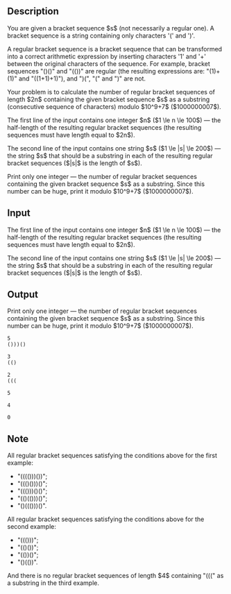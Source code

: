 ## Description

<div><p>You are given a bracket sequence $s$ (not necessarily a regular one). A bracket sequence is a string containing only characters '<span class="tex-font-style-tt">(</span>' and '<span class="tex-font-style-tt">)</span>'.</p><p>A regular bracket sequence is a bracket sequence that can be transformed into a correct arithmetic expression by inserting characters '<span class="tex-font-style-tt">1</span>' and '<span class="tex-font-style-tt">+</span>' between the original characters of the sequence. For example, bracket sequences "<span class="tex-font-style-tt">()()</span>" and "<span class="tex-font-style-tt">(())</span>" are regular (the resulting expressions are: "<span class="tex-font-style-tt">(1)+(1)</span>" and "<span class="tex-font-style-tt">((1+1)+1)</span>"), and "<span class="tex-font-style-tt">)(</span>", "<span class="tex-font-style-tt">(</span>" and "<span class="tex-font-style-tt">)</span>" are not.</p><p>Your problem is to calculate the number of regular bracket sequences of length $2n$ containing the given bracket sequence $s$ as a substring (consecutive sequence of characters) modulo $10^9+7$ ($1000000007$).</p></div><div class="input-specification"><p>The first line of the input contains one integer $n$ ($1 \le n \le 100$) — the half-length of the resulting regular bracket sequences (the resulting sequences must have length equal to $2n$).</p><p>The second line of the input contains one string $s$ ($1 \le |s| \le 200$) — the string $s$ that should be a substring in each of the resulting regular bracket sequences ($|s|$ is the length of $s$).</p></div><div class="output-specification"><p>Print only one integer — the number of regular bracket sequences containing the given bracket sequence $s$ as a substring. Since this number can be huge, print it modulo $10^9+7$ ($1000000007$).</p></div>

## Input

<p>The first line of the input contains one integer $n$ ($1 \le n \le 100$) — the half-length of the resulting regular bracket sequences (the resulting sequences must have length equal to $2n$).</p><p>The second line of the input contains one string $s$ ($1 \le |s| \le 200$) — the string $s$ that should be a substring in each of the resulting regular bracket sequences ($|s|$ is the length of $s$).</p>

## Output

<p>Print only one integer — the number of regular bracket sequences containing the given bracket sequence $s$ as a substring. Since this number can be huge, print it modulo $10^9+7$ ($1000000007$).</p>





```input1
5
()))()

```




```input2
3
(()

```




```input3
2
(((

```




```output1
5

```




```output2
4

```




```output3
0

```



## Note

<p>All regular bracket sequences satisfying the conditions above for the first example: </p><ul> <li> "<span class="tex-font-style-tt">(((()))())</span>"; </li><li> "<span class="tex-font-style-tt">((()()))()</span>"; </li><li> "<span class="tex-font-style-tt">((()))()()</span>"; </li><li> "<span class="tex-font-style-tt">(()(()))()</span>"; </li><li> "<span class="tex-font-style-tt">()((()))()</span>". </li></ul><p>All regular bracket sequences satisfying the conditions above for the second example: </p><ul> <li> "<span class="tex-font-style-tt">((()))</span>"; </li><li> "<span class="tex-font-style-tt">(()())</span>"; </li><li> "<span class="tex-font-style-tt">(())()</span>"; </li><li> "<span class="tex-font-style-tt">()(())</span>". </li></ul><p>And there is no regular bracket sequences of length $4$ containing "<span class="tex-font-style-tt">(((</span>" as a substring in the third example.</p>
